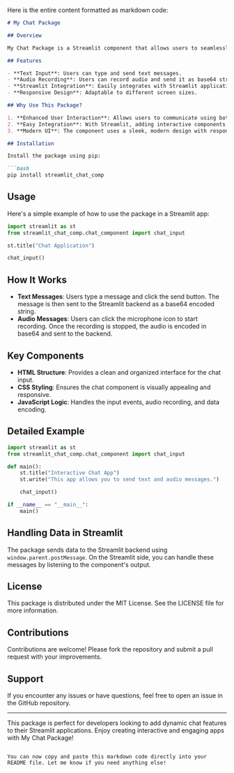 Here is the entire content formatted as markdown code:

```markdown
# My Chat Package

## Overview

My Chat Package is a Streamlit component that allows users to seamlessly send both text and audio messages as base64 strings to chat applications. It's designed to enhance the interactivity of Streamlit apps by providing an intuitive chat interface.

## Features

- **Text Input**: Users can type and send text messages.
- **Audio Recording**: Users can record audio and send it as base64 strings.
- **Streamlit Integration**: Easily integrates with Streamlit applications.
- **Responsive Design**: Adaptable to different screen sizes.

## Why Use This Package?

1. **Enhanced User Interaction**: Allows users to communicate using both text and audio, enriching the chat experience.
2. **Easy Integration**: With Streamlit, adding interactive components is straightforward, making this package a quick addition to any app.
3. **Modern UI**: The component uses a sleek, modern design with responsive features to fit various devices.

## Installation

Install the package using pip:

```bash
pip install streamlit_chat_comp
```

## Usage

Here's a simple example of how to use the package in a Streamlit app:

```python
import streamlit as st
from streamlit_chat_comp.chat_component import chat_input

st.title("Chat Application")

chat_input()
```

## How It Works

- **Text Messages**: Users type a message and click the send button. The message is then sent to the Streamlit backend as a base64 encoded string.
- **Audio Messages**: Users can click the microphone icon to start recording. Once the recording is stopped, the audio is encoded in base64 and sent to the backend.

## Key Components

- **HTML Structure**: Provides a clean and organized interface for the chat input.
- **CSS Styling**: Ensures the chat component is visually appealing and responsive.
- **JavaScript Logic**: Handles the input events, audio recording, and data encoding.

## Detailed Example

```python
import streamlit as st
from streamlit_chat_comp.chat_component import chat_input

def main():
    st.title("Interactive Chat App")
    st.write("This app allows you to send text and audio messages.")

    chat_input()

if __name__ == "__main__":
    main()
```

## Handling Data in Streamlit

The package sends data to the Streamlit backend using `window.parent.postMessage`. On the Streamlit side, you can handle these messages by listening to the component's output.

## License

This package is distributed under the MIT License. See the LICENSE file for more information.

## Contributions

Contributions are welcome! Please fork the repository and submit a pull request with your improvements.

## Support

If you encounter any issues or have questions, feel free to open an issue in the GitHub repository.

---

This package is perfect for developers looking to add dynamic chat features to their Streamlit applications. Enjoy creating interactive and engaging apps with My Chat Package!
```

You can now copy and paste this markdown code directly into your README file. Let me know if you need anything else!


